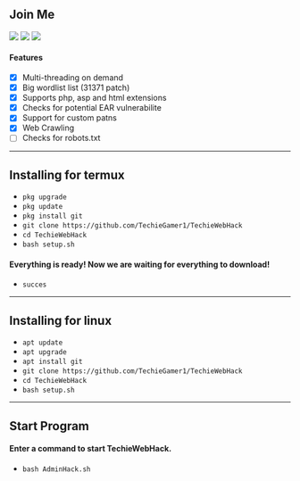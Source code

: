 ## Join Me 
<a href="https://youtube.com/@techiegamer007"><img src="https://img.shields.io/badge/YouTube-FF0000?style=for-the-badge&logo=youtube&logoColor=white"></a>
<a href="https://www.instagram.com/dhruv_choudhary_08/"> <img src="https://img.shields.io/badge/Instagram-E4405F?style=for-the-badge&logo=instagram&logoColor=white"></a>
<a href="https://Telegram.me/TechieGamer" > <img src="https://img.shields.io/badge/Telegram-1DA1F2?style=for-the-badge&logo=Telegram&logoColor=white"> </a>

#### Features
- [x] Multi-threading on demand
- [x] Big wordlist list (31371 patch)
- [x] Supports php, asp and html extensions
- [x] Checks for potential EAR vulnerabilite
- [x] Support for custom patns
- [x] Web Crawling
- [ ] Checks for robots.txt

---
## Installing for termux

* `pkg upgrade`
* `pkg update`
* `pkg install git`
* `git clone https://github.com/TechieGamer1/TechieWebHack`
* `cd TechieWebHack`
* `bash setup.sh`

#### Everything is ready! Now we are waiting for everything to download!
 * `succes`

---
## Installing for linux

* `apt update`
* `apt upgrade`
* `apt install git`
* `git clone https://github.com/TechieGamer1/TechieWebHack`
* `cd TechieWebHack`
* `bash setup.sh`

---
## Start Program
#### Enter a command to start TechieWebHack.

* `bash AdminHack.sh`

